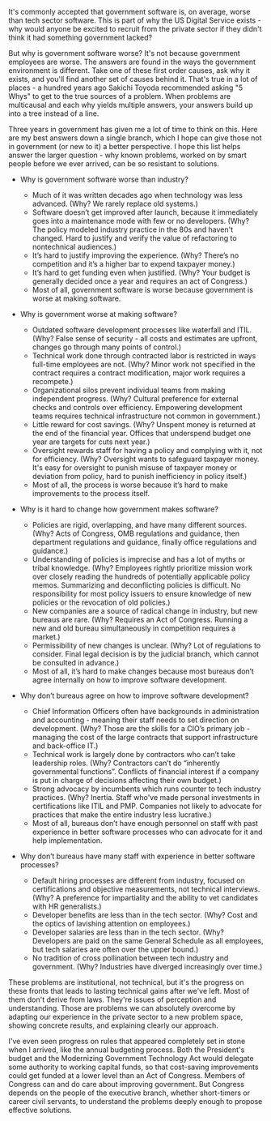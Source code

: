 It's commonly accepted that government software is, on average, worse than tech sector software. This is part of why the US Digital Service exists - why would anyone be excited to recruit from the private sector if they didn't think it had something government lacked?

But why is government software worse? It's not because government employees are worse. The answers are found in the ways the government environment is different. Take one of these first order causes, ask why it exists, and you'll find another set of causes behind it. That's true in a lot of places - a hundred years ago Sakichi Toyoda recommended asking "5 Whys" to get to the true sources of a problem. When problems are multicausal and each why yields multiple answers, your answers build up into a tree instead of a line.

Three years in government has given me a lot of time to think on this. Here are my best answers down a single branch, which I hope can give those not in government (or new to it) a better perspective.  I hope this list helps answer the larger question - why known problems, worked on by smart people before we ever arrived, can be so resistant to solutions.

+ Why is government software worse than industry?
  + Much of it was written decades ago when technology was less advanced. (Why? We rarely replace old systems.)
  + Software doesn’t get improved after launch, because it immediately goes into a maintenance mode with few or no developers. (Why? The policy modeled industry practice in the 80s and haven't changed. Hard to justify and verify the value of refactoring to nontechnical audiences.)
  + It’s hard to justify improving the experience. (Why? There’s no competition and it’s a higher bar to expend taxpayer money.)
  + It’s hard to get funding even when justified. (Why? Your budget is generally decided once a year and requires an act of Congress.)
  + Most of all, government software is worse because government is worse at making software.

+ Why is government worse at making software?
  + Outdated software development processes like waterfall and ITIL. (Why? False sense of security - all costs and estimates are upfront, changes go through many points of control.)
  + Technical work done through contracted labor is restricted in ways full-time employees are not. (Why? Minor work not specified in the contract requires a contract modification, major work requires a recompete.)
  + Organizational silos prevent individual teams from making independent progress. (Why? Cultural preference for external checks and controls over efficiency. Empowering development teams requires technical infrastructure not common in government.)
  + Little reward for cost savings. (Why? Unspent money is returned at the end of the financial year. Offices that underspend budget one year are targets for cuts next year.)
  + Oversight rewards staff for having a policy and complying with it, not for efficiency. (Why? Oversight wants to safeguard taxpayer money.  It's easy for oversight to punish misuse of taxpayer money or deviation from policy, hard to punish inefficiency in policy itself.)
  + Most of all, the process is worse because it’s hard to make improvements to the process itself.

+ Why is it hard to change how government makes software?
  + Policies are rigid, overlapping, and have many different sources. (Why? Acts of Congress, OMB regulations and guidance, then department regulations and guidance, finally office regulations and guidance.)
  + Understanding of policies is imprecise and has a lot of myths or tribal knowledge. (Why? Employees rightly prioritize mission work over closely reading the hundreds of potentially applicable policy memos. Summarizing and deconflicting policies is difficult. No responsibility for most policy issuers to ensure knowledge of new policies or the revocation of old policies.)
  + New companies are a source of radical change in industry, but new bureaus are rare. (Why? Requires an Act of Congress. Running a new and old bureau simultaneously in competition requires a market.)
  + Permissibility of new changes is unclear. (Why? Lot of regulations to consider. Final legal decision is by the judicial branch, which cannot be consulted in advance.)
  + Most of all, it’s hard to make changes because most bureaus don’t agree internally on how to improve software development.

+ Why don’t bureaus agree on how to improve software development?
  + Chief Information Officers often have backgrounds in administration and accounting - meaning their staff needs to set direction on development. (Why? Those are the skills for a CIO’s primary job - managing the cost of the large contracts that support infrastructure and back-office IT.)
  + Technical work is largely done by contractors who can’t take leadership roles. (Why? Contractors can’t do “inherently governmental functions”. Conflicts of financial interest if a company is put in charge of decisions affecting their own budget.)
  + Strong advocacy by incumbents which runs counter to tech industry practices. (Why? Inertia. Staff who've made personal investments in certifications like ITIL and PMP. Companies not likely to advocate for practices that make the entire industry less lucrative.)
  + Most of all, bureaus don’t have enough personnel on staff with past experience in better software processes who can advocate for it and help implementation.

+ Why don’t bureaus have many staff with experience in better software processes?
  + Default hiring processes are different from industry, focused on certifications and objective measurements, not technical interviews. (Why? A preference for impartiality and the ability to vet candidates with HR generalists.)
  + Developer benefits are less than in the tech sector. (Why? Cost and the optics of lavishing attention on employees.)
  + Developer salaries are less than in the tech sector. (Why? Developers are paid on the same General Schedule as all employees, but tech salaries are often over the upper bound.)
  + No tradition of cross pollination between tech industry and government. (Why? Industries have diverged increasingly over time.)

These problems are institutional, not technical, but it's the progress on these fronts that leads to lasting technical gains after we've left.  Most of them don't derive from laws.  They're issues of perception and understanding.  Those are problems we can absolutely overcome by adapting our experience in the private sector to a new problem space, showing concrete results, and explaining clearly our approach.

I've even seen progress on rules that appeared completely set in stone when I arrived, like the annual budgeting process.  Both the President's budget and the Modernizing Government Technology Act would delegate some authority to working capital funds, so that cost-saving improvements could get funded at a lower level than an Act of Congress.  Members of Congress can and do care about improving government.  But Congress depends on the people of the executive branch, whether short-timers or career civil servants, to understand the problems deeply enough to propose effective solutions.
